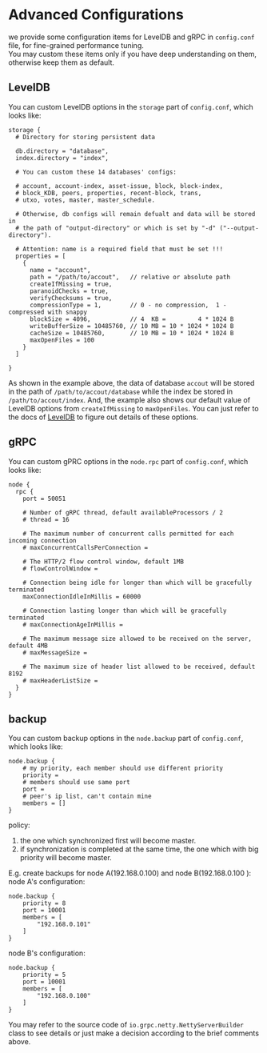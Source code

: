 # Advanced Configurations

we provide some configuration items for LevelDB and gRPC in `config.conf` file, for fine-grained performance tuning.   
You may custom these items only if you have deep understanding on them, otherwise keep them as default.

## LevelDB

You can custom LevelDB options in the `storage` part of `config.conf`, which looks like:

```
storage {
  # Directory for storing persistent data

  db.directory = "database",
  index.directory = "index",

  # You can custom these 14 databases' configs:

  # account, account-index, asset-issue, block, block-index,
  # block_KDB, peers, properties, recent-block, trans,
  # utxo, votes, master, master_schedule.

  # Otherwise, db configs will remain defualt and data will be stored in
  # the path of "output-directory" or which is set by "-d" ("--output-directory").

  # Attention: name is a required field that must be set !!!
  properties = [
    {
      name = "account",
      path = "/path/to/accout",   // relative or absolute path
      createIfMissing = true,
      paranoidChecks = true,
      verifyChecksums = true,
      compressionType = 1,        // 0 - no compression,  1 - compressed with snappy
      blockSize = 4096,           // 4  KB =         4 * 1024 B
      writeBufferSize = 10485760, // 10 MB = 10 * 1024 * 1024 B
      cacheSize = 10485760,       // 10 MB = 10 * 1024 * 1024 B
      maxOpenFiles = 100
    }
  ]

}

```

As shown in the example above, the data of database `accout` will be stored in the path of `/path/to/accout/database` while the index be stored in `/path/to/accout/index`. And, the example also shows our default value of LevelDB options from `createIfMissing` to `maxOpenFiles`. You can just refer to the docs of [LevelDB](https://github.com/google/leveldb/blob/master/doc/index.md#performance) to figure out details of these options.

## gRPC

You can custom gPRC options in the `node.rpc` part of `config.conf`, which looks like:

```
node {
  rpc {
    port = 50051

    # Number of gRPC thread, default availableProcessors / 2
    # thread = 16

    # The maximum number of concurrent calls permitted for each incoming connection
    # maxConcurrentCallsPerConnection =

    # The HTTP/2 flow control window, default 1MB
    # flowControlWindow =

    # Connection being idle for longer than which will be gracefully terminated
    maxConnectionIdleInMillis = 60000

    # Connection lasting longer than which will be gracefully terminated
    # maxConnectionAgeInMillis =

    # The maximum message size allowed to be received on the server, default 4MB
    # maxMessageSize =

    # The maximum size of header list allowed to be received, default 8192
    # maxHeaderListSize =
  }
}
```

## backup
You can custom backup options in the `node.backup` part of `config.conf`, which looks like:
```
node.backup {
    # my priority, each member should use different priority
    priority = 
    # members should use same port
    port = 
    # peer's ip list, can't contain mine
    members = []
}
```
policy: 
1. the one which synchronized first will become master.
2. if synchronization is completed at the same time, the one which with big priority will become master.

E.g. create backups for node A(192.168.0.100) and node B(192.168.0.100 ):
node A's configuration:
```
node.backup {
    priority = 8 
    port = 10001
    members = [
        "192.168.0.101"
    ]
}
```
node B's configuration:
```
node.backup {
    priority = 5
    port = 10001
    members = [
        "192.168.0.100"
    ]
}
```

You may refer to the source code of `io.grpc.netty.NettyServerBuilder` class to see details or just make a decision according to the brief comments above.  
